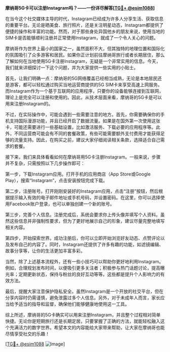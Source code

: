 **摩纳哥5G卡可以注册Instagram吗？——一份详尽解答[[TG💪+ @esim1088](https://t.me/s/esim1088)]**

在当今这个社交媒体主导的时代，Instagram已经成为许多人分享生活、获取信息的重要平台。无论是晒美食、旅行照片，还是关注明星动态，Instagram都提供了便捷的操作和丰富的功能。然而，对于那些身处异国他乡的朋友来说，使用当地的SIM卡是否能够顺利注册并正常使用Instagram，就成了一个令人关心的问题。

摩纳哥作为世界上最小的国家之一，虽然面积不大，但其独特的地理位置和国际化的氛围吸引了众多游客和居民。如果你正计划前往摩纳哥旅行或者长期居住，那么了解如何在当地使用5G卡注册Instagram，无疑是一个非常实用的信息。今天，我们就来详细探讨一下这个问题，并为大家提供一些实用的小贴士。

首先，让我们明确一点：摩纳哥的5G网络覆盖已经相当成熟，无论是本地居民还是游客，都可以轻松通过购买当地运营商提供的5G SIM卡来享受高速上网服务。而Instagram作为一个基于互联网的应用程序，只要你的设备能够连接到互联网，理论上是完全可以注册和使用的。因此，从技术层面来看，摩纳哥的5G卡是可以用来注册Instagram的。

不过，在实际操作中，可能会遇到一些需要注意的地方。首先，你需要确保你的手机支持国际漫游功能，并且已经开启了数据流量。如果是在国外第一次使用这张卡，可能还需要进行一些基础设置，比如激活服务、下载必要的应用程序等。此外，不同运营商可能会有不同的套餐政策，有些可能需要额外支付费用才能获得足够的流量支持。因此，在购买之前，建议大家仔细阅读相关条款，选择适合自己需求的套餐。

接下来，我们来具体看看如何在摩纳哥用5G卡注册Instagram。一般来说，步骤并不复杂，只需按照以下几步操作即可：

第一步，下载Instagram应用。打开手机的应用商店（App Store或Google Play），搜索“Instagram”，点击安装按钮完成下载。

第二步，注册账号。打开刚刚安装好的Instagram应用，点击“注册”按钮，然后根据提示输入有效的电子邮件地址或手机号码，并设置密码。在这里，你可以选择使用Facebook账户登录，也可以单独创建一个新的账号。

第三步，完善个人信息。注册完成后，系统会要求你上传头像并填写个人资料。虽然这些信息并非强制性要求，但为了更好地展示自己的形象，建议尽量完整地填写相关内容。

第四步，开始探索世界。成功注册后，你可以立即开始浏览好友动态、点赞评论以及发布自己的内容了。同时，Instagram还提供了许多有趣的功能，如滤镜编辑、故事分享等，让你的生活更加丰富多彩。

当然，除了上述基本流程外，还有一些小技巧可以帮助你更好地利用Instagram。例如，合理规划发布时间，以便吸引更多关注者；积极参与热门话题讨论，提高曝光率；定期更新状态，保持与粉丝的良好互动等等。这些都是提升个人影响力的有效方法。

最后，提醒大家注意保护隐私安全。虽然Instagram是一个开放的社交平台，但在分享内容时仍需谨慎，避免泄露过多个人信息。另外，对于未成年人而言，家长应当给予适当的指导和监督，确保他们能够健康地使用这一工具。

综上所述，摩纳哥的5G卡确实可以用来注册Instagram，并且整个过程相对简单快捷。无论你是短期旅行还是长期定居，只要掌握了正确的方法，就能轻松融入这个充满活力的数字世界。希望本文的内容能给大家带来帮助，让大家在摩纳哥也能尽情享受社交的乐趣！

[[TG💪+ @esim1088](https://t.me/s/esim1088) ![Image](https://i.postimg.cc/4NQfJmqS/Snipaste-2025-05-13-00-14-12.png)]
